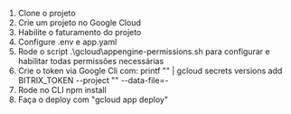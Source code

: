 1. Clone o projeto
2. Crie um projeto no Google Cloud
3. Habilite o faturamento do projeto
4. Configure .env e app.yaml
5. Rode o script .\gcloud\appengine-permissions.sh para configurar e habilitar todas permissões necessárias
6. Crie o token via Google Cli com: printf "<tokenId>" | gcloud secrets versions add BITRIX_TOKEN --project "<projectId>" --data-file=-
7. Rode no CLI npm install
8. Faça o deploy com "gcloud app deploy"
